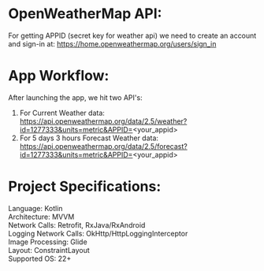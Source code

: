 # OpenWeatherMap API: 

For getting APPID (secret key for weather api) we need to create an account and sign-in at: https://home.openweathermap.org/users/sign_in

# App Workflow:

After launching the app, we hit two API's:

1. For Current Weather data:  https://api.openweathermap.org/data/2.5/weather?id=1277333&units=metric&APPID=<your_appid>
2. For 5 days 3 hours Forecast Weather data:  https://api.openweathermap.org/data/2.5/forecast?id=1277333&units=metric&APPID=<your_appid>


# Project Specifications:

Language: Kotlin </br>
Architecture: MVVM </br>
Network Calls: Retrofit, RxJava/RxAndroid </br>
Logging Network Calls: OkHttp/HttpLoggingInterceptor </br>
Image Processing: Glide </br>
Layout: ConstraintLayout </br>
Supported OS: 22+



